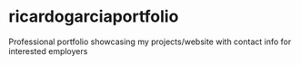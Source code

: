 # ricardogarciaportfolio
Professional portfolio showcasing my projects/website with contact info for interested employers
